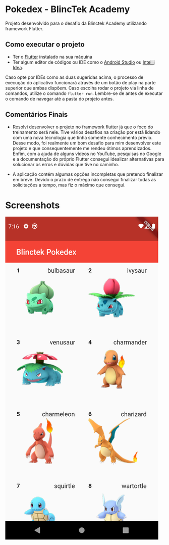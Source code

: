 # Pokedex - BlincTek Academy

Projeto desenvolvido para o desafio da Blinctek Academy utilizando framework Flutter.

## Como executar o projeto

- Ter o [Flutter](https://flutter.dev/docs/get-started/install) instalado na sua máquina
- Ter algum editor de códigos ou IDE como o [Android Studio](https://developer.android.com/studio) ou [Intellij Idea](https://www.jetbrains.com/pt-br/idea/download/). 

Caso opte por IDEs como as duas sugeridas acima, o processo de execução do aplicativo funcionará através de um botão de play na parte superior que ambas dispõem. Caso escolha rodar o projeto via linha de comandos, utilize o comando `flutter run`. Lembre-se de antes de executar o comando de navegar até a pasta do projeto antes. 

## Comentários Finais

- Resolvi desenvolver o projeto no framework flutter já que o foco do treinamento será nele. Tive vários desafios na criação por está lidando com uma nova tecnologia que tinha somente conhecimento prévio. Desse modo, foi realmente um bom desafio para mim desenvolver este projeto e que consequentemente me rendeu ótimos aprendizados. Enfim, com
a ajuda de alguns vídeos no YouTube, pesquisas no Google e a documentação do próprio Flutter consegui idealizar alternativas para solucionar os erros e dúvidas que tive no caminho.

- A aplicação contém algumas opções incompletas que pretendo finalizar em breve. Devido o prazo de entrega não consegui finalizar todas as solicitações a tempo, mas fiz o máximo que consegui.

# Screenshots

![screenshot](image1.png)
